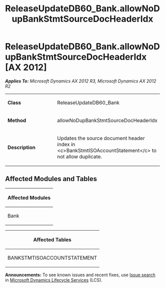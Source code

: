 ﻿---
title: ReleaseUpdateDB60_Bank.allowNoDupBankStmtSourceDocHeaderIdx
TOCTitle: ReleaseUpdateDB60_Bank.allowNoDupBankStmtSourceDocHeaderIdx
ms:assetid: 4aea1b18-4466-2b50-c6d6-73455825f5dd
ms:mtpsurl: https://msdn.microsoft.com/en-us/library/JJ685381(v=AX.60)
ms:contentKeyID: 49708093
ms.date: 05/18/2015
mtps_version: v=AX.60
---

# ReleaseUpdateDB60\_Bank.allowNoDupBankStmtSourceDocHeaderIdx [AX 2012]


_**Applies To:** Microsoft Dynamics AX 2012 R3, Microsoft Dynamics AX 2012 R2_

<table>
<colgroup>
<col style="width: 50%" />
<col style="width: 50%" />
</colgroup>
<tbody>
<tr class="odd">
<td><p><strong>Class</strong></p></td>
<td><p>ReleaseUpdateDB60_Bank</p></td>
</tr>
<tr class="even">
<td><p><strong>Method</strong></p></td>
<td><p>allowNoDupBankStmtSourceDocHeaderIdx</p></td>
</tr>
<tr class="odd">
<td><p><strong>Description</strong></p></td>
<td><p>Updates the source document header index in &lt;c&gt;BankStmtISOAccountStatement&lt;/c&gt; to not allow duplicate.</p></td>
</tr>
</tbody>
</table>


## Affected Modules and Tables

<table>
<colgroup>
<col style="width: 100%" />
</colgroup>
<thead>
<tr class="header">
<th><p>Affected Modules</p></th>
</tr>
</thead>
<tbody>
<tr class="odd">
<td><p>Bank</p></td>
</tr>
</tbody>
</table>


<table>
<colgroup>
<col style="width: 100%" />
</colgroup>
<thead>
<tr class="header">
<th><p>Affected Tables</p></th>
</tr>
</thead>
<tbody>
<tr class="odd">
<td><p>BANKSTMTISOACCOUNTSTATEMENT</p></td>
</tr>
</tbody>
</table>

  
**Announcements:** To see known issues and recent fixes, use [Issue search](http://go.microsoft.com/fwlink/?linkid=389258) in [Microsoft Dynamics Lifecycle Services](http://go.microsoft.com/fwlink/?linkid=306505) (LCS).

